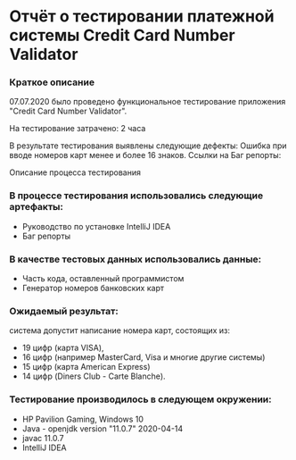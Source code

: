 # Отчёт о тестировании платежной системы Credit Card Number Validator
### Краткое описание
07.07.2020 было проведено функциональное тестирование приложения "Credit Card Number Validator".

На тестирование затрачено: 2 часа

В результате тестирования выявлены следующие дефекты:
Ошибка при вводе номеров карт менее и более 16 знаков.
Ссылки на Баг репорты:


Описание процесса тестирования
### В процессе тестирования использовались следующие артефакты:
* Руководство по установке IntelliJ IDEA
* Баг репорты

### В качестве тестовых данных использовались данные:
* Часть кода, оставленный программистом
* Генератор номеров банковских карт

### Ожидаемый результат:
система допустит написание номера карт, состоящих из:
* 19 цифр (карта VISA), 
* 16 цифр (например MasterCard, Visa и многие другие системы) 
* 15 цифр (карта American Express)
* 14 цифр (Diners Club - Carte Blanche).

### Тестирование производилось в следующем окружении:
* HP Pavilion Gaming, Windows 10
* Java - openjdk version "11.0.7" 2020-04-14
* javac 11.0.7
*  IntelliJ IDEA